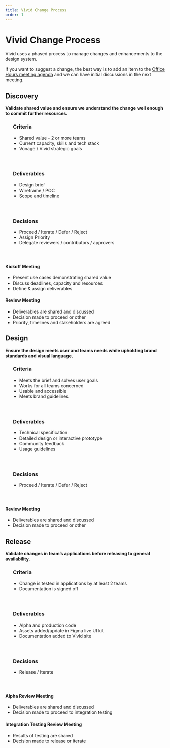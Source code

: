 ```yaml
---
title: Vivid Change Process
order: 1
---
```


# Vivid Change Process

Vivid uses a phased process to manage changes and enhancements to the design system.

If you want to suggest a change, the best way is to add an item to the [Office Hours meeting agenda](https://docs.google.com/document/d/1E0yvyGUzBoQFH5l_W6ElBoZaxqZ3HWmDLDqOl0lc8a0) and we can have initial discussions in the next meeting.

## Discovery

**Validate shared value and ensure we understand the change well enough to commit further resources.**

<vwc-layout column-basis="small">
  <vwc-card>
    <div slot="main" style="padding: 0 24px 24px;">
      <h3>Criteria</h3>
      <ul style="padding-inline-start: 20px;">
        <li>Shared value - 2 or more teams</li>
        <li>Current capacity, skills and tech stack</li>
        <li>Vonage / Vivid strategic goals</li>
      </ul>
    </div>
  </vwc-card>
  <vwc-card>
    <div slot="main" style="padding: 0 24px 24px;">
      <h3>Deliverables</h3>
      <ul style="padding-inline-start: 20px;">
        <li>Design brief</li>
        <li>Wireframe / POC</li>
        <li>Scope and timeline</li>
      </ul>
    </div>
  </vwc-card>
  <vwc-card>
    <div slot="main" style="padding: 0 24px 24px;">
      <h3>Decisions</h3>
      <ul style="padding-inline-start: 20px;">
        <li>Proceed / Iterate / Defer / Reject</li>
        <li>Assign Priority</li>
        <li>Delegate reviewers / contributors / approvers</li>
      </ul>
    </div>
  </vwc-card>
</vwc-layout>

<vwc-layout column-basis="small">
  <div>
    <h4>Kickoff Meeting</h4>
    <ul>
      <li>Present use cases demonstrating shared value</li>
      <li>Discuss deadlines, capacity and resources</li>
      <li>Define & assign deliverables</li>
    </ul>
  </div>
  <div>
    <h4>Review Meeting</h4>
    <ul>
      <li>Deliverables are shared and discussed</li>
      <li>Decision made to proceed or other</li>
      <li>Priority, timelines and stakeholders are agreed</li>
    </ul>
  </div>
</vwc-layout>

## Design

**Ensure the design meets user and teams needs while upholding brand standards and visual language.**

<vwc-layout column-basis="small">
  <vwc-card>
    <div slot="main" style="padding: 0 24px 24px;">
      <h3>Criteria</h3>
      <ul style="padding-inline-start: 20px;">
        <li>Meets the brief and solves user goals</li>
        <li>Works for all teams concerned</li>
        <li>Usable and accessible</li>
        <li>Meets brand guidelines</li>
      </ul>
    </div>
  </vwc-card>
  <vwc-card>
    <div slot="main" style="padding: 0 24px 24px;">
      <h3>Deliverables</h3>
      <ul style="padding-inline-start: 20px;">
        <li>Technical specification</li>
        <li>Detailed design or interactive prototype</li>
        <li>Community feedback</li>
        <li>Usage guidelines</li>
      </ul>
    </div>
  </vwc-card>
  <vwc-card>
    <div slot="main" style="padding: 0 24px 24px;">
      <h3>Decisions</h3>
      <ul style="padding-inline-start: 20px;">
        <li>Proceed / Iterate / Defer / Reject</li>
      </ul>
    </div>
  </vwc-card>
</vwc-layout>

  <div>
    <h4>Review Meeting</h4>
    <ul>
      <li>Deliverables are shared and discussed</li>
      <li>Decision made to proceed or other</li>
    </ul>
  </div>

## Release

**Validate changes in team’s applications before releasing to general availability.**

<vwc-layout column-basis="small">
  <vwc-card>
    <div slot="main" style="padding: 0 24px 24px;">
      <h3>Criteria</h3>
        <ul style="padding-inline-start: 20px;">
        <li>Change is tested in applications by at least 2 teams</li>
        <li>Documentation is signed off</li>
      </ul>
    </div>
  </vwc-card>
  <vwc-card>
    <div slot="main" style="padding: 0 24px 24px;">
      <h3>Deliverables</h3>
      <ul style="padding-inline-start: 20px;">
        <li>Alpha and production code</li>
        <li>Assets added/update in Figma live UI kit</li>
        <li>Documentation added to Vivid site</li>
      </ul>
    </div>
  </vwc-card>
  <vwc-card>
    <div slot="main" style="padding: 0 24px 24px;">
      <h3>Decisions</h3>
      <ul style="padding-inline-start: 20px;">
        <li>Release / Iterate</li>
      </ul>
    </div>
  </vwc-card>
</vwc-layout>

<vwc-layout column-basis="small">
  <div>
    <h4>Alpha Review Meeting</h4>
    <ul>
      <li>Deliverables are shared and discussed</li>
      <li>Decision made to proceed to integration testing</li>
    </ul>
  </div>
  <div>
    <h4>Integration Testing Review Meeting</h4>
    <ul>
      <li>Results of testing are shared</li>
      <li>Decision made to release or iterate</li>
    </ul>
  </div>
</vwc-layout>
